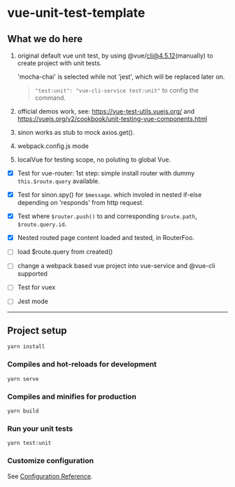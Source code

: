 # vue-unit-test-template

## What we do here
1. original default vue unit test, by using @vue/cli@4.5.12(manually) to create project with unit tests.

    'mocha-chai' is selected while not 'jest', which will be replaced later on.
    
    > `"test:unit": "vue-cli-service test:unit"` to config the command.

2. official demos work, see: https://vue-test-utils.vuejs.org/ and https://vuejs.org/v2/cookbook/unit-testing-vue-components.html

3. sinon works as stub to mock axios.get().

4. webpack.config.js mode

5. localVue for testing scope, no poluting to global Vue.

- [x] Test for vue-router: 1st step: simple install router with dummy `this.$route.query` available.
- [x] Test for sinon.spy() for `$message`. which involed in nested if-else depending on 'responds' from http request.
- [x] Test where `$router.push()` to and corresponding `$route.path`, `$route.query.id`.
- [x] Nested routed page content loaded and tested, in RouterFoo.
- [ ] load $route.query from created()


- [ ] change a webpack based vue project into vue-service and @vue-cli supported

- [ ] Test for vuex

- [ ] Jest mode


----

## Project setup
```
yarn install
```

### Compiles and hot-reloads for development
```
yarn serve
```

### Compiles and minifies for production
```
yarn build
```

### Run your unit tests
```
yarn test:unit
```

### Customize configuration
See [Configuration Reference](https://cli.vuejs.org/config/).
